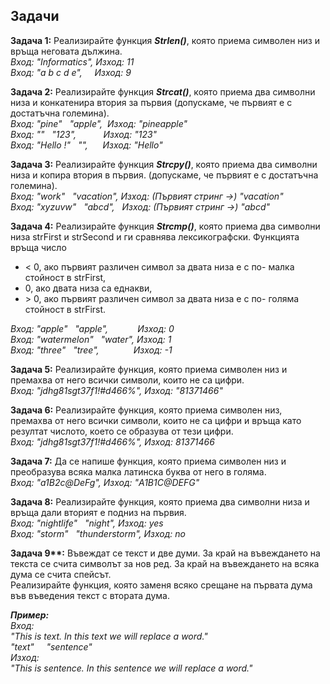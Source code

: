 ## Задачи

**Задача 1:** Реализирайте функция **_Strlen()_**, която приема символен низ и връща неговата дължина.  
*Вход: "Informatics", Изход: 11  
Вход: "a b c d e", &nbsp;&nbsp;&nbsp; Изход: 9*  

**Задача 2:** Реализирайте функция **_Strcat()_**, която приема два символни низа и конкатенира втория за първия (допускаме, че първият е с достатъчна големина).  
*Вход: "pine" &nbsp; "apple", &nbsp;Изход: "pineapple"  
Вход: "" &nbsp; "123", &nbsp;&nbsp;&nbsp;&nbsp;&nbsp;&nbsp;&nbsp; &nbsp; Изход: "123"  
Вход: "Hello !" &nbsp; "", &nbsp;&nbsp;&nbsp;&nbsp; Изход: "Hello"*  

**Задача 3:** Реализирайте функция **_Strcpy()_**, която приема два символни низа и копира втория в първия. (допускаме, че първият е с достатъчна големина).  
*Вход: "work" &nbsp; "vacation", Изход: (Първият стринг ->) "vacation"  
Вход: "xyzuvw" &nbsp; "abcd", &nbsp; Изход: (Първият стринг ->) "abcd"*    

**Задача 4:** Реализирайте функция **_Strcmp()_**, която приема два символни низа strFirst и strSecond и ги сравнява лексикографски. Функцията връща число  
- < 0, ако първият различен символ за двата низа е с по- малка стойност в strFirst,  
- 0, ако двата низа са еднакви,  
- \> 0, ако първият различен символ за двата низа е с по- голяма стойност в strFirst.  

*Вход: "apple" &nbsp; "apple", &nbsp;&nbsp;&nbsp;&nbsp;&nbsp;&nbsp;&nbsp;&nbsp;&nbsp;&nbsp; Изход: 0  
Вход: "watermelon" &nbsp; "water", Изход: 1  
Вход: "three" &nbsp; "tree", &nbsp;&nbsp;&nbsp;&nbsp;&nbsp;&nbsp;&nbsp;&nbsp;&nbsp;&nbsp;&nbsp;&nbsp; Изход: -1*  

**Задача 5:** Реализирайте функция, която приема символен низ и премахва от него всички символи, които не са цифри.  
*Вход: "jdhg81sgt37f1!#d466%", Изход: "81371466"*  

**Задача 6:** Реализирайте функция, която приема символен низ,  премахва от него всички символи, които не са цифри и връща като резултат числото, което се образува от тези цифри.  
*Вход: "jdhg81sgt37f1!#d466%", Изход: 81371466*  

**Задача 7:** Да се напише функция, която приема символен низ и преобразува всяка малка латинска буква от него в голяма.  
*Вход: "a1B2c@DeFg", Изход: "A1B1C@DEFG"*  

**Задача 8:** Реализирайте функция, която приема два символни низа и връща дали вторият е подниз на първия.  
*Вход: "nightlife" &nbsp; "night", Изход: yes  
Вход: "storm" &nbsp; "thunderstorm", Изход: no*  

**Задача 9\**:** Въвеждат се текст и две думи. За край на въвеждането на текста се счита символът за нов ред. За край на въвеждането на всяка дума се счита спейсът.  
Реализирайте функция, която заменя всяко срещане на първата дума във въведения текст с втората дума.  

***Пример:***  
*Вход:  
"This is text. In this text we will replace a word."  
"text" &nbsp;&nbsp;&nbsp; "sentence"  
Изход:  
"This is sentence. In this sentence we will replace a word."*  
